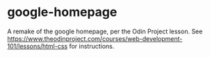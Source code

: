 # google-homepage
A remake of the google homepage, per the Odin Project lesson.
See https://www.theodinproject.com/courses/web-development-101/lessons/html-css for instructions. 
